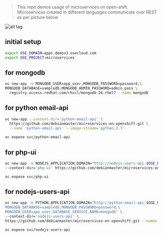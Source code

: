 > This repo demos usage of  microservices on open-shift.  
> Microservices created in different languages communicate over REST as per picture below

![alt tag](https://raw.githubusercontent.com/debianmaster/microservices-on-openshift/master/Arch.png)

## initial setup
```sh
export OSE_DOMAIN=apps.demov3.osecloud.com  
export OSE_PROJECT=microservices
```
## for mongodb
```sh
oc new-app -e MONGODB_USER=app_user,MONGODB_PASSWORD=password,\
MONGODB_DATABASE=sampledb,MONGODB_ADMIN_PASSWORD=admin_pass \
  registry.access.redhat.com/rhscl/mongodb-26-rhel7 --name mongodb
```
## for python email-api 

```sh
oc new-app --context-dir='python-email-api' \
  https://github.com/debianmaster/microservices-on-openshift.git \
  --name 'python-email-api' --image-stream='python:2.7'  
  
oc expose svc/python-email-api
```

## for php-ui 
```sh
oc new-app -e NODEJS_APPLICATION_DOMAIN="http://nodejs-users-api-$OSE_PROJECT.$OSE_DOMAIN" \
--context-dir='php-ui' https://github.com/debianmaster/microservices-on-openshift.git --name='php-ui' 

oc expose svc/php-ui 
```

## for nodejs-users-api
```sh
oc new-app -e PYTHON_APPLICATION_DOMAIN="http://python-email-api-$OSE_PROJECT.$OSE_DOMAIN,\
MONGODB_DATABASE=sampledb,MONGODB_PASSWORD=password,\
MONGODB_USER=app_user,DATABASE_SERVICE_NAME=mongodb" \
--context-dir='nodejs-users-api' \
https://github.com/debianmaster/microservices-on-openshift.git --name='nodejs-users-api'   

oc expose svc/nodejs-users-api
```
